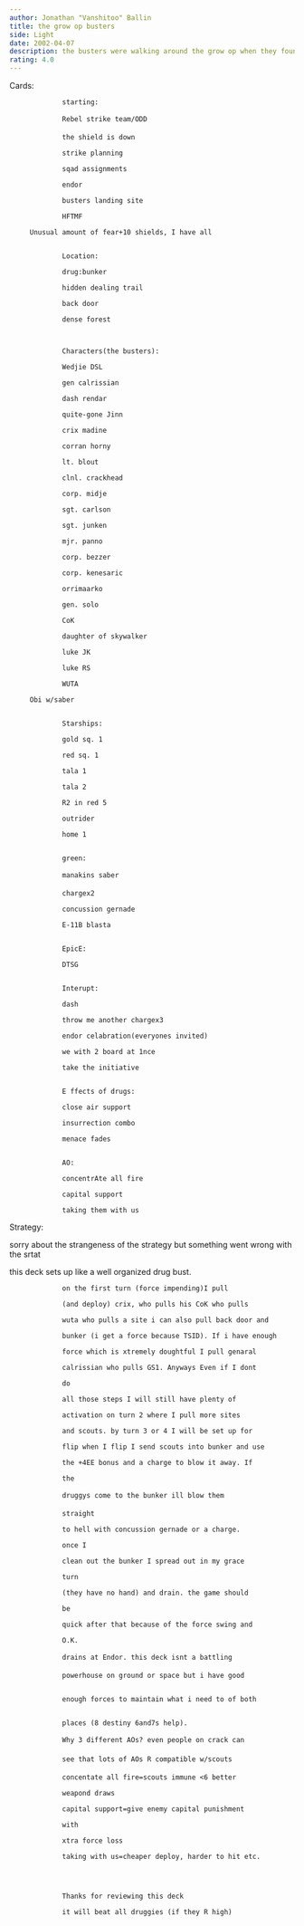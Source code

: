 ```yaml
---
author: Jonathan "Vanshitoo" Ballin
title: the grow op busters
side: Light
date: 2002-04-07
description: the busters were walking around the grow op when they found a meth lab bunker so they blew it up
rating: 4.0
---
```

Cards: 

                 starting: 
                 Rebel strike team/ODD 
                 the shield is down 
                 strike planning 
                 sqad assignments 
                 endor 
                 busters landing site 
                 HFTMF 
	     Unusual amount of fear+10 shields, I have all

                 Location: 
                 drug:bunker 
                 hidden dealing trail 
                 back door 
                 dense forest 


                 Characters(the busters): 
                 Wedjie DSL 
                 gen calrissian 
                 dash rendar 
                 quite-gone Jinn 
                 crix madine 
                 corran horny 
                 lt. blout 
                 clnl. crackhead 
                 corp. midje 
                 sgt. carlson 
                 sgt. junken 
                 mjr. panno 
                 corp. bezzer 
                 corp. kenesaric 
                 orrimaarko 
                 gen. solo 
                 CoK 
                 daughter of skywalker 
                 luke JK 
                 luke RS 
                 WUTA
	     Obi w/saber 

                 Starships: 
                 gold sq. 1 
                 red sq. 1 
                 tala 1 
                 tala 2 
                 R2 in red 5 
                 outrider 
                 home 1 

                 green: 
                 manakins saber 
                 chargex2 
                 concussion gernade 
                 E-11B blasta 

                 EpicE: 
                 DTSG 

                 Interupt: 
                 dash 
                 throw me another chargex3 
                 endor celabration(everyones invited) 
                 we with 2 board at 1nce
                 take the initiative 

                 E ffects of drugs: 
                 close air support 
                 insurrection combo
                 menace fades 

                 AO: 
                 concentrAte all fire 
                 capital support 
                 taking them with us 


Strategy: 

sorry about the strangeness of the strategy but something went wrong with the srtat                 


this deck sets up like a well organized drug bust. 
                 on the first turn (force impending)I pull 
                 (and deploy) crix, who pulls his CoK who pulls
                 wuta who pulls a site i can also pull back door and
                 bunker (i get a force because TSID). If i have enough 
                 force which is xtremely doughtful I pull genaral 
                 calrissian who pulls GS1. Anyways Even if I dont
                 do 
                 all those steps I will still have plenty of 
                 activation on turn 2 where I pull more sites 
                 and scouts. by turn 3 or 4 I will be set up for 
                 flip when I flip I send scouts into bunker and use 
                 the +4EE bonus and a charge to blow it away. If
                 the 
                 druggys come to the bunker ill blow them
                 straight 
                 to hell with concussion gernade or a charge.
                 once I 
                 clean out the bunker I spread out in my grace
                 turn 
                 (they have no hand) and drain. the game should
                 be 
                 quick after that because of the force swing and
                 O.K. 
                 drains at Endor. this deck isnt a battling 
                 powerhouse on ground or space but i have good

                 enough forces to maintain what i need to of both

                 places (8 destiny 6and7s help). 
                 Why 3 different AOs? even people on crack can 
                 see that lots of AOs R compatible w/scouts 
                 concentate all fire=scouts immune <6 better 
                 weapond draws 
                 capital support=give enemy capital punishment
                 with 
                 xtra force loss 
                 taking with us=cheaper deploy, harder to hit etc. 



                 Thanks for reviewing this deck 
                 it will beat all druggies (if they R high)
